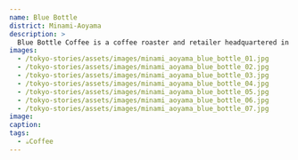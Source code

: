 ```yaml
---
name: Blue Bottle
district: Minami-Aoyama
description: >
  Blue Bottle Coffee is a coffee roaster and retailer headquartered in Oakland, California. Created by in the early 2000s by a slightly disaffected freelance musician and coffee lunatic (their words!), Blue Bottle is the quintessential hipster café. That said, their Aoyama shop is bright with sunlight and huge (185m²+). Aoyama Blue Bottle is located twelve kilometers from their Kiyosumi roastery, a tucked-away alley, up a small flight of stairs.
images:
  - /tokyo-stories/assets/images/minami_aoyama_blue_bottle_01.jpg
  - /tokyo-stories/assets/images/minami_aoyama_blue_bottle_02.jpg
  - /tokyo-stories/assets/images/minami_aoyama_blue_bottle_03.jpg
  - /tokyo-stories/assets/images/minami_aoyama_blue_bottle_04.jpg
  - /tokyo-stories/assets/images/minami_aoyama_blue_bottle_05.jpg
  - /tokyo-stories/assets/images/minami_aoyama_blue_bottle_06.jpg
  - /tokyo-stories/assets/images/minami_aoyama_blue_bottle_07.jpg
image:
caption:
tags:
  - ☕Coffee
---
```

